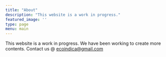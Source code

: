 ```yaml
---
title: "About"
description: "This website is a work in progress."
featured_image: ''
type: page
menu: main
---
```


This website is a work in progress. We have been working to create more contents. Contact us @ ecoindica@gmail.com
